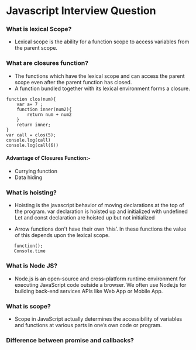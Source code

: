# Javascript Interview Question

### What is lexical Scope?

- Lexical scope is the ability for a function scope to access variables from the parent scope.

### What are closures function?

- The functions which have the lexical scope and can access the parent scope even after the parent function has closed.
- A function bundled together with its lexical environment forms a closure.

```
function clos(num){
    var a= 7 ;
    function inner(num2){
        return num + num2
    }
    return inner;
}
var call = clos(5);
console.log(call)
console.log(call(6))
```

#### Advantage of Closures Function:-

- Currying function
- Data hiding

### What is hoisting?

- Hoisting is the javascript behavior of moving declarations at the top of the program.
  var declaration is hoisted up and initialized with undefined
  Let and const declaration are hoisted up but not initialized

- Arrow functions don't have their own ‘this’. In these functions the value of this depends upon the lexical scope.

```console.time(“”)
   function();
   Console.time
```

### What is Node JS?

- Node.js is an open-source and cross-platform runtime environment for executing JavaScript code outside a browser. We often use Node.js for building back-end services APIs like Web App or Mobile App.

### What is scope?

- Scope in JavaScript actually determines the accessibility of variables and functions at various parts in one’s own code or program.

### Difference between promise and callbacks?
